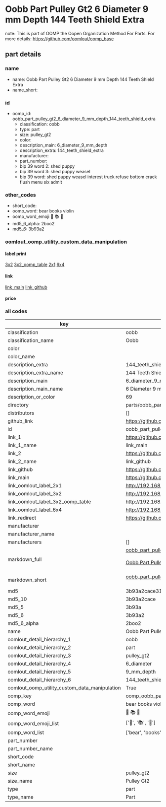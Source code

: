 # Oobb Part Pulley Gt2 6 Diameter 9 mm Depth 144 Teeth Shield Extra  

note: This is part of OOMP the Oopen Organization Method For Parts. For more details: https://github.com/oomlout/oomp_base

##  part details
  







### name
* name: Oobb Part Pulley Gt2 6 Diameter 9 mm Depth 144 Teeth Shield Extra
* name_short: 
### id
* oomp_id: oobb_part_pulley_gt2_6_diameter_9_mm_depth_144_teeth_shield_extra
  * classification: oobb
  * type: part
  * size: pulley_gt2
  * color: 
  * description_main: 6_diameter_9_mm_depth
  * description_extra: 144_teeth_shield_extra
  * manufacturer: 
  * part_number: 
  * bip 39 word 2: shed puppy
  * bip 39 word 3: shed puppy weasel
  * bip 39 word: shed puppy weasel interest truck refuse bottom crack flush menu six admit

### other_codes
* short_code: 
* oomp_word: bear books violin
* oomp_word_emoji :bear: :books: :violin:
* md5_6_alpha: 2boo2
* md5_6: 3b93a2






### oomlout_oomp_utility_custom_data_manipulation
#### label print
[3x2](http://192.168.1.245:1112/?label=oomp%202boo2)
[3x2_oomp_table](http://192.168.1.108:1112/?label=oomp%202boo2)
[2x1](http://192.168.1.242:1112/?label=oomp%202boo2)
[6x4](http://192.168.1.55:1112/?label=oomp%202boo2)    

#### link

[link_main](https://github.com/oomlout/oomlout_oomp_version_1_messy/tree/main/parts/oobb_part_pulley_gt2_6_diameter_9_mm_depth_144_teeth_shield_extra) [link_github](https://github.com/oomlout/oomlout_oomp_version_1_messy/tree/main/parts/oobb_part_pulley_gt2_6_diameter_9_mm_depth_144_teeth_shield_extra)                             

#### price







### all codes 
| key | value |  
| --- | --- |  
| classification | oobb |  
| classification_name | Oobb |  
| color |  |  
| color_name |  |  
| description_extra | 144_teeth_shield_extra |  
| description_extra_name | 144 Teeth Shield Extra |  
| description_main | 6_diameter_9_mm_depth |  
| description_main_name | 6 Diameter 9 mm Depth |  
| description_or_color | 69 |  
| directory | parts/oobb_part_pulley_gt2_6_diameter_9_mm_depth_144_teeth_shield_extra |  
| distributors | [] |  
| github_link | https://github.com/oomlout/oomlout_oomp_part_src/tree/main/parts/oobb_part_pulley_gt2_6_diameter_9_mm_depth_144_teeth_shield_extra |  
| id | oobb_part_pulley_gt2_6_diameter_9_mm_depth_144_teeth_shield_extra |  
| link_1 | https://github.com/oomlout/oomlout_oomp_version_1_messy/tree/main/parts/oobb_part_pulley_gt2_6_diameter_9_mm_depth_144_teeth_shield_extra |  
| link_1_name | link_main |  
| link_2 | https://github.com/oomlout/oomlout_oomp_version_1_messy/tree/main/parts/oobb_part_pulley_gt2_6_diameter_9_mm_depth_144_teeth_shield_extra |  
| link_2_name | link_github |  
| link_github | https://github.com/oomlout/oomlout_oomp_version_1_messy/tree/main/parts/oobb_part_pulley_gt2_6_diameter_9_mm_depth_144_teeth_shield_extra |  
| link_main | https://github.com/oomlout/oomlout_oomp_version_1_messy/tree/main/parts/oobb_part_pulley_gt2_6_diameter_9_mm_depth_144_teeth_shield_extra |  
| link_oomlout_label_2x1 | http://192.168.1.242:1112/?label=oomp%202boo2 |  
| link_oomlout_label_3x2 | http://192.168.1.245:1112/?label=oomp%202boo2 |  
| link_oomlout_label_3x2_oomp_table | http://192.168.1.108:1112/?label=oomp%202boo2 |  
| link_oomlout_label_6x4 | http://192.168.1.55:1112/?label=oomp%202boo2 |  
| link_redirect | https://github.com/oomlout/oomlout_oomp_version_1_messy/tree/main/parts/oobb_part_pulley_gt2_6_diameter_9_mm_depth_144_teeth_shield_extra |  
| manufacturer |  |  
| manufacturer_name |  |  
| manufacturers | [] |  
| markdown_full | [oobb_part_pulley_gt2_6_diameter_9_mm_depth_144_teeth_shield_extra](none)<br>[](none)<br>[Oobb Part Pulley Gt2 6 Diameter 9 Mm Depth 144 Teeth Shield Extra](none)<br><br> |  
| markdown_short | [oobb_part_pulley_gt2_6_diameter_9_mm_depth_144_teeth_shield_extra](none)<br><br> |  
| md5 | 3b93a2cace31c34ad1f4975bf12b862a |  
| md5_10 | 3b93a2cace |  
| md5_5 | 3b93a |  
| md5_6 | 3b93a2 |  
| md5_6_alpha | 2boo2 |  
| name | Oobb Part Pulley Gt2 6 Diameter 9 mm Depth 144 Teeth Shield Extra |  
| oomlout_detail_hierarchy_1 | oobb |  
| oomlout_detail_hierarchy_2 | part |  
| oomlout_detail_hierarchy_3 | pulley_gt2 |  
| oomlout_detail_hierarchy_4 | 6_diameter |  
| oomlout_detail_hierarchy_5 | 9_mm_depth |  
| oomlout_detail_hierarchy_6 | 144_teeth_shield_extra |  
| oomlout_oomp_utility_custom_data_manipulation | True |  
| oomp_key | oomp_oobb_part_pulley_gt2_6_diameter_9_mm_depth_144_teeth_shield_extra |  
| oomp_word | bear books violin |  
| oomp_word_emoji | :bear: :books: :violin: |  
| oomp_word_emoji_list | [':bear:', ':books:', ':violin:'] |  
| oomp_word_list | ['bear', 'books', 'violin'] |  
| part_number |  |  
| part_number_name |  |  
| short_code |  |  
| short_name |  |  
| size | pulley_gt2 |  
| size_name | Pulley Gt2 |  
| type | part |  
| type_name | Part |  
